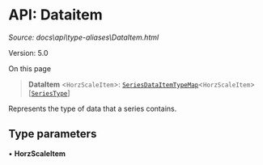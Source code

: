 # API: Dataitem

*Source: docs\api\type-aliases\DataItem.html*

Version: 5.0

On this page

> **DataItem** <`HorzScaleItem`>: [`SeriesDataItemTypeMap`](../interfaces/SeriesDataItemTypeMap.md)<`HorzScaleItem`>[[`SeriesType`](SeriesType.md)]

Represents the type of data that a series contains.

## Type parameters[​](DataItem.html#type-parameters "Direct link to Type parameters")

• **HorzScaleItem**
